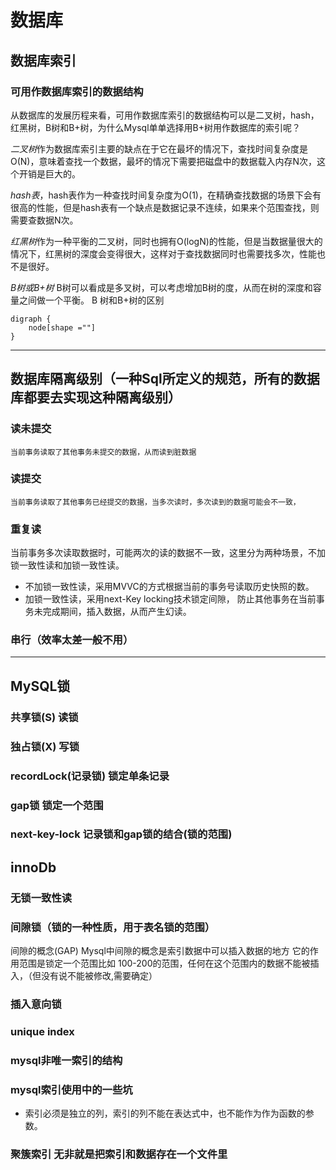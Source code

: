 # 数据库

## 数据库索引
### 可用作数据库索引的数据结构
从数据库的发展历程来看，可用作数据库索引的数据结构可以是二叉树，hash，红黑树，B树和B+树，为什么Mysql单单选择用B+树用作数据库的索引呢？

*二叉树*作为数据库索引主要的缺点在于它在最坏的情况下，查找时间复杂度是O(N)，意味着查找一个数据，最坏的情况下需要把磁盘中的数据载入内存N次，这个开销是巨大的。

*hash表*，hash表作为一种查找时间复杂度为O(1)，在精确查找数据的场景下会有很高的性能，但是hash表有一个缺点是数据记录不连续，如果来个范围查找，则需要查数据N次。

*红黑树*作为一种平衡的二叉树，同时也拥有O(logN)的性能，但是当数据量很大的情况下，红黑树的深度会变得很大，这样对于查找数据同时也需要找多次，性能也不是很好。

*B树或B+树* B树可以看成是多叉树，可以考虑增加B树的度，从而在树的深度和容量之间做一个平衡。
B 树和B+树的区别

``` graphviz
digraph {
    node[shape =""]
}
```





---
## 数据库隔离级别（一种Sql所定义的规范，所有的数据库都要去实现这种隔离级别）

### 读未提交
    当前事务读取了其他事务未提交的数据，从而读到脏数据
### 读提交
    当前事务读取了其他事务已经提交的数据，当多次读时，多次读到的数据可能会不一致，
### 重复读
当前事务多次读取数据时，可能两次的读的数据不一致，这里分为两种场景，不加锁一致性读和加锁一致性读。
- 不加锁一致性读，采用MVVC的方式根据当前的事务号读取历史快照的数。
- 加锁一致性读，采用next-Key locking技术锁定间隙， 防止其他事务在当前事务未完成期间，插入数据，从而产生幻读。
### 串行（效率太差一般不用）

---
## MySQL锁
### 共享锁(S) 读锁 
### 独占锁(X) 写锁

### recordLock(记录锁) 锁定单条记录
### gap锁 锁定一个范围
### next-key-lock 记录锁和gap锁的结合(锁的范围)


## innoDb
### 无锁一致性读


### 间隙锁（锁的一种性质，用于表名锁的范围）
间隙的概念(GAP) Mysql中间隙的概念是索引数据中可以插入数据的地方 它的作用范围是锁定一个范围比如 100-200的范围，任何在这个范围内的数据不能被插入，（但没有说不能被修改,需要确定）

### 插入意向锁



### unique index
### 
### mysql非唯一索引的结构

### mysql索引使用中的一些坑

 - 索引必须是独立的列，索引的列不能在表达式中，也不能作为作为函数的参数。

### 聚簇索引 无非就是把索引和数据存在一个文件里


